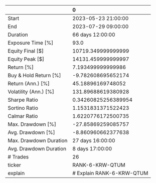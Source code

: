 |                        | 0                         |
|:-----------------------|:--------------------------|
| Start                  | 2023-05-23 21:00:00       |
| End                    | 2023-07-29 09:00:00       |
| Duration               | 66 days 12:00:00          |
| Exposure Time [%]      | 93.0                      |
| Equity Final [$]       | 10719.349999999999        |
| Equity Peak [$]        | 14131.459999999997        |
| Return [%]             | 7.193499999999986         |
| Buy & Hold Return [%]  | -9.782608695652174        |
| Return (Ann.) [%]      | 45.18896169748052         |
| Volatility (Ann.) [%]  | 131.89688619380928        |
| Sharpe Ratio           | 0.34260825256389954       |
| Sortino Ratio          | 1.1531831371522423        |
| Calmar Ratio           | 1.6220776172500735        |
| Max. Drawdown [%]      | -27.85869259085757        |
| Avg. Drawdown [%]      | -8.860960662377638        |
| Max. Drawdown Duration | 27 days 16:00:00          |
| Avg. Drawdown Duration | 8 days 17:00:00           |
| # Trades               | 26                        |
| ticker                 | RANK-6-KRW-QTUM           |
| explain                | # Explain RANK-6-KRW-QTUM |